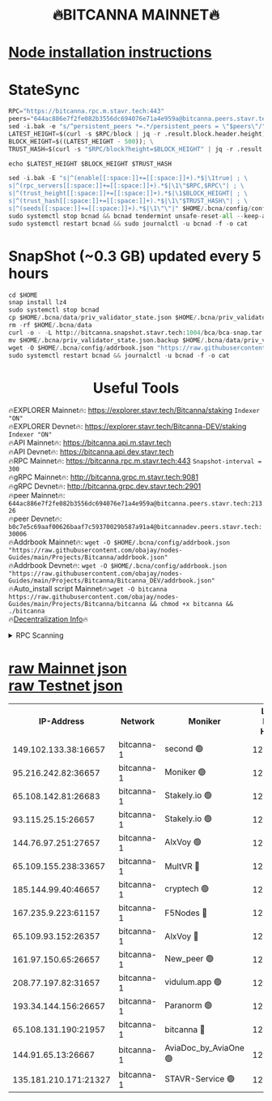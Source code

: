 <h1 align="center"> 🔥BITCANNA MAINNET🔥</h1>


[Node installation instructions](https://github.com/obajay/nodes-Guides/tree/main/Projects/Bitcanna)
=

# StateSync
```python
RPC="https://bitcanna.rpc.m.stavr.tech:443"
peers="644ac886e7f2fe082b3556dc694076e71a4e959a@bitcanna.peers.stavr.tech:21326"
sed -i.bak -e "s/^persistent_peers *=.*/persistent_peers = \"$peers\"/" $HOME/.bcna/config/config.toml
LATEST_HEIGHT=$(curl -s $RPC/block | jq -r .result.block.header.height); \
BLOCK_HEIGHT=$((LATEST_HEIGHT - 500)); \
TRUST_HASH=$(curl -s "$RPC/block?height=$BLOCK_HEIGHT" | jq -r .result.block_id.hash)

echo $LATEST_HEIGHT $BLOCK_HEIGHT $TRUST_HASH

sed -i.bak -E "s|^(enable[[:space:]]+=[[:space:]]+).*$|\1true| ; \
s|^(rpc_servers[[:space:]]+=[[:space:]]+).*$|\1\"$RPC,$RPC\"| ; \
s|^(trust_height[[:space:]]+=[[:space:]]+).*$|\1$BLOCK_HEIGHT| ; \
s|^(trust_hash[[:space:]]+=[[:space:]]+).*$|\1\"$TRUST_HASH\"| ; \
s|^(seeds[[:space:]]+=[[:space:]]+).*$|\1\"\"|" $HOME/.bcna/config/config.toml
sudo systemctl stop bcnad && bcnad tendermint unsafe-reset-all --keep-addr-book
sudo systemctl restart bcnad && sudo journalctl -u bcnad -f -o cat
```
# SnapShot (~0.3 GB) updated every 5 hours
```python
cd $HOME
snap install lz4
sudo systemctl stop bcnad
cp $HOME/.bcna/data/priv_validator_state.json $HOME/.bcna/priv_validator_state.json.backup
rm -rf $HOME/.bcna/data
curl -o - -L http://bitcanna.snapshot.stavr.tech:1004/bca/bca-snap.tar.lz4 | lz4 -c -d - | tar -x -C $HOME/.bcna --strip-components 2
mv $HOME/.bcna/priv_validator_state.json.backup $HOME/.bcna/data/priv_validator_state.json
wget -O $HOME/.bcna/config/addrbook.json "https://raw.githubusercontent.com/obajay/nodes-Guides/main/Projects/Bitcanna/addrbook.json"
sudo systemctl restart bcnad && journalctl -u bcnad -f -o cat
```

 <h1 align="center"> Useful Tools</h1>

🔥EXPLORER Mainnet🔥:    https://explorer.stavr.tech/Bitcanna/staking          `Indexer "ON"` \
🔥EXPLORER Devnet🔥:     https://explorer.stavr.tech/Bitcanna-DEV/staking     `Indexer "ON"` \
🔥API Mainnet🔥:         https://bitcanna.api.m.stavr.tech \
🔥API Devnet🔥:          https://bitcanna.api.dev.stavr.tech \
🔥RPC Mainnet🔥:         https://bitcanna.rpc.m.stavr.tech:443         `Snapshot-interval = 300` \
🔥gRPC Mainnet🔥:        http://bitcanna.grpc.m.stavr.tech:9081 \
🔥gRPC Devnet🔥:         http://bitcanna.grpc.dev.stavr.tech:2901 \
🔥peer Mainnet🔥:        `644ac886e7f2fe082b3556dc694076e71a4e959a@bitcanna.peers.stavr.tech:21326` \
🔥peer Devnet🔥:         `b0c7e5c69aaf00626baaf7c59370029b587a91a4@bitcannadev.peers.stavr.tech:30006` \
🔥Addrbook Mainnet🔥:    ```wget -O $HOME/.bcna/config/addrbook.json "https://raw.githubusercontent.com/obajay/nodes-Guides/main/Projects/Bitcanna/addrbook.json"``` \
🔥Addrbook Devnet🔥:    ```wget -O $HOME/.bcna/config/addrbook.json "https://raw.githubusercontent.com/obajay/nodes-Guides/main/Projects/Bitcanna/Bitcanna_DEV/addrbook.json"``` \
🔥Auto_install script Mainnet🔥:```wget -O bitcanna https://raw.githubusercontent.com/obajay/nodes-Guides/main/Projects/Bitcanna/bitcanna && chmod +x bitcanna && ./bitcanna``` \
🔥[Decentralization Info](https://github.com/obajay/StateSync-snapshots/tree/main/Projects/Bitcanna/Decentralization)🔥


<details>
<summary>RPC Scanning</summary>

<h2 align="center"> We scan nodes in real time every 4 hours. And we provide the final result of RPC endpoints.
We cannot influence the operation of these nodes in any way. </h2>


```python
If Voting Power is higher than 0 --> then the Node is a validator of the network and may be subject to attack and be a potential threat to the chain.
```
```python
We marked such validators with a red symbol
```

</details>

[raw Mainnet json](https://rpc-check.bcam.stavr.tech/bcam/rpc-bcam-result.json) \
[raw Testnet json](https://github.com/obajay/StateSync-snapshots/tree/main/Projects/Bitcanna/Rpc-Check-Testnet)
=



<table><tr><th>IP-Address</th><th>Network</th><th>Moniker</th><th>Latest Block Height</th><th>Earliest Block Height</th><th>Catching Up</th><th>Tx Index</th><th>Voting Power</th><th>Scan Time</th></tr><tr><td>149.102.133.38:16657</td><td>bitcanna-1</td><td>second 🟢</td><td>12960532</td><td>1</td><td>False</td><td>on</td><td>0</td><td>2024-03-11T08:36:58.726642111UTC</td></tr><tr><td>95.216.242.82:36657</td><td>bitcanna-1</td><td>Moniker 🟢</td><td>12960521</td><td>5776907</td><td>False</td><td>on</td><td>0</td><td>2024-03-11T08:35:55.290646986UTC</td></tr><tr><td>65.108.142.81:26683</td><td>bitcanna-1</td><td>Stakely.io 🟢</td><td>12960525</td><td>6152001</td><td>False</td><td>on</td><td>0</td><td>2024-03-11T08:36:18.477034327UTC</td></tr><tr><td>93.115.25.15:26657</td><td>bitcanna-1</td><td>Stakely.io 🟢</td><td>12960524</td><td>6520001</td><td>False</td><td>on</td><td>0</td><td>2024-03-11T08:36:14.069598433UTC</td></tr><tr><td>144.76.97.251:27657</td><td>bitcanna-1</td><td>AlxVoy 🟢</td><td>12960530</td><td>8805201</td><td>False</td><td>on</td><td>0</td><td>2024-03-11T08:36:48.180072948UTC</td></tr><tr><td>65.109.155.238:33657</td><td>bitcanna-1</td><td>MultVR 🔴</td><td>12862073</td><td>9933415</td><td>False</td><td>on</td><td>353850</td><td>2024-03-11T08:36:26.008773650UTC</td></tr><tr><td>185.144.99.40:46657</td><td>bitcanna-1</td><td>cryptech 🟢</td><td>12960520</td><td>11528001</td><td>False</td><td>on</td><td>0</td><td>2024-03-11T08:35:50.876459790UTC</td></tr><tr><td>167.235.9.223:61157</td><td>bitcanna-1</td><td>F5Nodes 🔴</td><td>12960527</td><td>12084001</td><td>False</td><td>on</td><td>570</td><td>2024-03-11T08:36:28.274809826UTC</td></tr><tr><td>65.109.93.152:26357</td><td>bitcanna-1</td><td>AlxVoy 🔴</td><td>12960532</td><td>12109301</td><td>False</td><td>on</td><td>1391829</td><td>2024-03-11T08:36:59.280054046UTC</td></tr><tr><td>161.97.150.65:26657</td><td>bitcanna-1</td><td>New_peer 🟢</td><td>12960525</td><td>12254001</td><td>False</td><td>on</td><td>0</td><td>2024-03-11T08:36:18.752825544UTC</td></tr><tr><td>208.77.197.82:31657</td><td>bitcanna-1</td><td>vidulum.app 🟢</td><td>12960526</td><td>12386934</td><td>False</td><td>on</td><td>0</td><td>2024-03-11T08:36:21.541235169UTC</td></tr><tr><td>193.34.144.156:26657</td><td>bitcanna-1</td><td>Paranorm 🟢</td><td>12960528</td><td>12697701</td><td>False</td><td>on</td><td>0</td><td>2024-03-11T08:36:34.950629897UTC</td></tr><tr><td>65.108.131.190:21957</td><td>bitcanna-1</td><td>bitcanna 🔴</td><td>12960528</td><td>12860528</td><td>False</td><td>on</td><td>419726</td><td>2024-03-11T08:36:32.669790902UTC</td></tr><tr><td>144.91.65.13:26667</td><td>bitcanna-1</td><td>AviaDoc_by_AviaOne 🟢</td><td>12960529</td><td>12954601</td><td>False</td><td>on</td><td>0</td><td>2024-03-11T08:36:43.476413831UTC</td></tr><tr><td>135.181.210.171:21327</td><td>bitcanna-1</td><td>STAVR-Service 🟢</td><td>12960530</td><td>12960101</td><td>False</td><td>on</td><td>0</td><td>2024-03-11T08:36:47.903953657UTC</td></tr></table>
